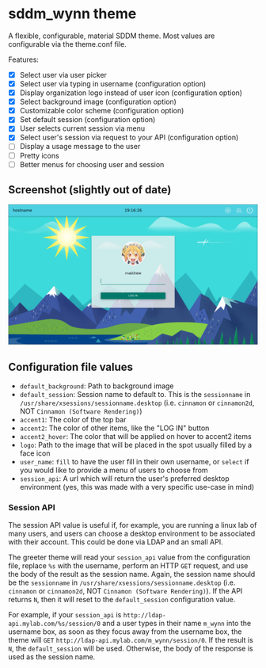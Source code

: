 sddm_wynn theme
===============

A flexible, configurable, material SDDM theme.  Most values are configurable via
the theme.conf file.

Features:
- [x] Select user via user picker
- [x] Select user via typing in username (configuration option)
- [x] Display organization logo instead of user icon (configuration option)
- [x] Select background image (configuration option)
- [x] Customizable color scheme (configuration option)
- [x] Set default session (configuration option)
- [x] User selects current session via menu
- [x] Select user's session via request to your API (configuration option)
- [ ] Display a usage message to the user
- [ ] Pretty icons
- [ ] Better menus for choosing user and session

## Screenshot (slightly out of date)

![Screenshot](screenshot.png)

## Configuration file values

* `default_background`: Path to background image
* `default_session`: Session name to default to.  This is the `sessionname` in
  `/usr/share/xsessions/sessionname.desktop` (i.e. `cinnamon` or `cinnamon2d`,
  NOT `Cinnamon (Software Rendering)`)
* `accent1`: The color of the top bar
* `accent2`: The color of other items, like the "LOG IN" button
* `accent2_hover`: The color that will be applied on hover to accent2 items
* `logo`: Path to the image that will be placed in the spot usually filled by a
  face icon
* `user_name`: `fill` to have the user fill in their own username, or `select`
  if you would like to provide a menu of users to choose from
* `session_api`: A url which will return the user's preferred desktop
  environment (yes, this was made with a very specific use-case in mind)

### Session API

The session API value is useful if, for example, you are running a linux lab of
many users, and users can choose a desktop environment to be associated with
their account.  This could be done via LDAP and an small API.

The greeter theme will read your `session_api` value from the configuration
file, replace `%s` with the username, perform an HTTP `GET` request, and use the
body of the result as the session name.  Again, the session name should be the
`sessionname` in `/usr/share/xsessions/sessionname.desktop` (i.e. `cinnamon` or
`cinnamon2d`, NOT `Cinnamon (Software Rendering)`).  If the API returns `N`,
then it will reset to the `default_session` configuration value.

For example, if your `session_api` is `http://ldap-api.mylab.com/%s/session/0`
and a user types in their name `m_wynn` into the username box, as soon as they
focus away from the username box, the theme will `GET`
`http://ldap-api.mylab.com/m_wynn/session/0`.  If the result is `N`, the
`default_session` will be used.  Otherwise, the body of the response is used as
the session name.
